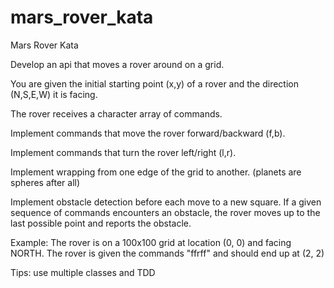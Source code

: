 mars_rover_kata
===============

Mars Rover Kata

Develop an api that moves a rover around on a grid.

You are given the initial starting point (x,y) of a rover and the direction (N,S,E,W) it is facing.

The rover receives a character array of commands.

Implement commands that move the rover forward/backward (f,b).

Implement commands that turn the rover left/right (l,r).

Implement wrapping from one edge of the grid to another. (planets are spheres after all)

Implement obstacle detection before each move to a new square. If a given sequence of commands encounters an obstacle, the rover moves up to the last possible point and reports the obstacle.

Example: The rover is on a 100x100 grid at location (0, 0) and facing NORTH. The rover is given the commands "ffrff" and should end up at (2, 2)

Tips: use multiple classes and TDD
